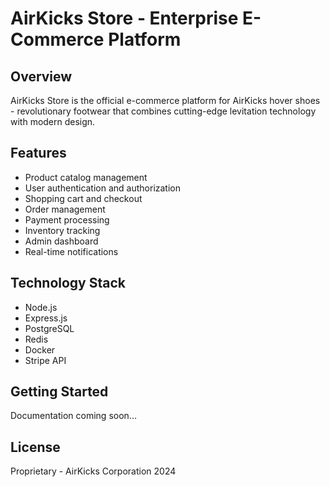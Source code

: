 # AirKicks Store - Enterprise E-Commerce Platform

## Overview
AirKicks Store is the official e-commerce platform for AirKicks hover shoes - revolutionary footwear that combines cutting-edge levitation technology with modern design.

## Features
- Product catalog management
- User authentication and authorization
- Shopping cart and checkout
- Order management
- Payment processing
- Inventory tracking
- Admin dashboard
- Real-time notifications

## Technology Stack
- Node.js
- Express.js
- PostgreSQL
- Redis
- Docker
- Stripe API

## Getting Started
Documentation coming soon...

## License
Proprietary - AirKicks Corporation 2024